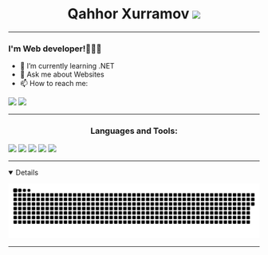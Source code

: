 <h1 align="center">Qahhor Xurramov <img src="https://media.giphy.com/media/hvRJCLFzcasrR4ia7z/giphy.gif" width="35"></h1>

<hr>

<h3>I'm Web developer!👨🏻‍💻</h3>

- 🌱 I’m currently learning .NET
- 💬 Ask me about Websites
- 📫 How to reach me: 

<a href="https://t.me/xurramovqahhor">
    <img src="https://img.shields.io/badge/Telegram-2CA5E0?style=for-the-badge&logo=telegram&logoColor=white"/></a>
<a href="https://www.instagram.com/xurramov_qahhor/">
    <img src="https://img.shields.io/badge/Instagram-%23E4405F.svg?style=for-the-badge&logo=Instagram&logoColor=white"/></a>

<hr>

<h3 align="center">Languages and Tools:</h3>

<p>
    <code><img width="10%" src="https://www.vectorlogo.zone/logos/python/python-vertical.svg"></code>
    <code><img width="12%" src="https://img.icons8.com/color/452/c-programming.png"></code>
    <code><img width="10%" src="https://upload.wikimedia.org/wikipedia/commons/1/18/ISO_C%2B%2B_Logo.svg"></code>
    <code><img width="10%" src="https://cis.msjc.edu/Tutorials/Programming/Languages/Csharp/images/Csharp_logo.png"></code>
    <code><img width="12%" src="https://o.remove.bg/downloads/c180fae5-da45-4240-9aeb-a250f676875f/images__1_-removebg-preview.png"></code>
</p>

<p align="center">

<hr>
<details open="">
  <p align="center">
   <a href="https://github.com/Qahhor2002/Qahhor2002">
       <img alt="Snake animation" src="https://github.com/mikyll/mikyll/blob/output/github-contribution-grid-snake.svg"/></a>
  </p>
</details>
<hr>
